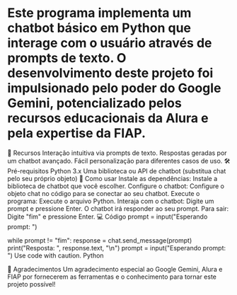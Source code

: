 # Este programa implementa um chatbot básico em Python que interage com o usuário através de prompts de texto. O desenvolvimento deste projeto foi impulsionado pelo poder do Google Gemini, potencializado pelos recursos educacionais da Alura e pela expertise da FIAP.
🚀 Recursos
Interação intuitiva via prompts de texto.
Respostas geradas por um chatbot avançado.
Fácil personalização para diferentes casos de uso.
🛠️ Pré-requisitos
Python 3.x
Uma biblioteca ou API de chatbot (substitua chat pelo seu próprio objeto)
👣 Como usar
Instale as dependências: Instale a biblioteca de chatbot que você escolher.
Configure o chatbot: Configure o objeto chat no código para se conectar ao seu chatbot.
Execute o programa: Execute o arquivo Python.
Interaja com o chatbot: Digite um prompt e pressione Enter. O chatbot irá responder ao seu prompt.
Para sair: Digite "fim" e pressione Enter.
💻 Código
prompt = input("Esperando prompt: ")

while prompt != "fim":
  response = chat.send_message(prompt)
  print("Resposta: ", response.text, "\n")
  prompt = input("Esperando prompt: ")
Use code with caution.
Python

🎉 Agradecimentos
Um agradecimento especial ao Google Gemini, Alura e FIAP por fornecerem as ferramentas e o conhecimento para tornar este projeto possível!
